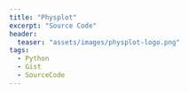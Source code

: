 ```yaml
---
title: "Physplot"
excerpt: "Source Code"
header:
  teaser: "assets/images/physplot-logo.png"
tags:
  - Python
  - Gist
  - SourceCode
---
```


<script src="https://gist.github.com/MShirazAhmad/6293b6466ce190a9617cecabc9996d14.js"></script>
